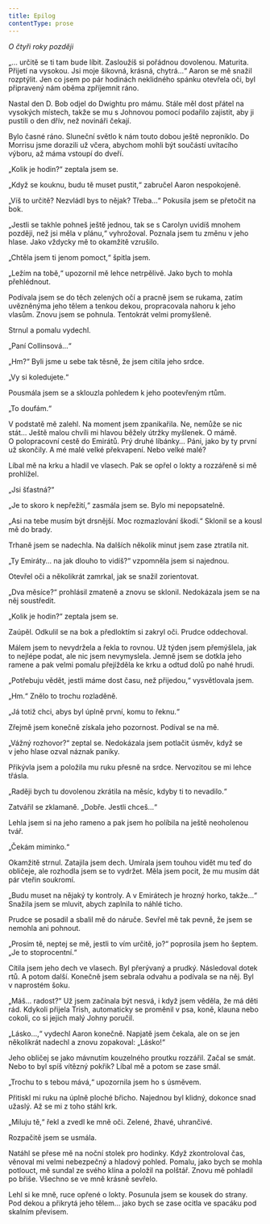 ```yaml
---
title: Epilog
contentType: prose
---
```


_O čtyři roky později_

  

„… určitě se ti tam bude líbit. Zasloužíš si pořádnou dovolenou. Maturita. Přijetí na vysokou. Jsi moje šikovná, krásná, chytrá…“ Aaron se mě snažil rozptýlit. Jen co jsem po pár hodinách neklidného spánku otevřela oči, byl připravený nám oběma zpříjemnit ráno.

Nastal den D. Bob odjel do Dwightu pro mámu. Stále měl dost přátel na vysokých místech, takže se mu s Johnovou pomocí podařilo zajistit, aby ji pustili o den dřív, než novináři čekají.

Bylo časné ráno. Sluneční světlo k nám touto dobou ještě neproniklo. Do Morrisu jsme dorazili už včera, abychom mohli být součástí uvítacího výboru, až máma vstoupí do dveří.

„Kolik je hodin?“ zeptala jsem se.

„Když se kouknu, budu tě muset pustit,“ zabručel Aaron nespokojeně.

„Víš to určitě? Nezvládl bys to nějak? Třeba…“ Pokusila jsem se přetočit na bok.

„Jestli se takhle pohneš ještě jednou, tak se s Carolyn uvidíš mnohem později, než jsi měla v plánu,“ vyhrožoval. Poznala jsem tu změnu v jeho hlase. Jako vždycky mě to okamžitě vzrušilo.

„Chtěla jsem ti jenom pomoct,“ špitla jsem.

„Ležím na tobě,“ upozornil mě lehce netrpělivě. Jako bych to mohla přehlédnout.

Podívala jsem se do těch zelených očí a pracně jsem se rukama, zatím uvězněnýma jeho tělem a tenkou dekou, propracovala nahoru k jeho vlasům. Znovu jsem se pohnula. Tentokrát velmi promyšleně.

Strnul a pomalu vydechl.

„Paní Collinsová…“

„Hm?“ Byli jsme u sebe tak těsně, že jsem cítila jeho srdce.

„Vy si koledujete.“

Pousmála jsem se a sklouzla pohledem k jeho pootevřeným rtům.

„To doufám.“

V podstatě mě zalehl. Na moment jsem zpanikařila. Ne, nemůže se nic stát… Ještě malou chvíli mi hlavou běžely útržky myšlenek. O mámě. O polopracovní cestě do Emirátů. Prý druhé líbánky… Páni, jako by ty první už skončily. A mé malé velké překvapení. Nebo velké malé?

Líbal mě na krku a hladil ve vlasech. Pak se opřel o lokty a rozzá­řeně si mě prohlížel.

„Jsi šťastná?“

„Je to skoro k nepřežití,“ zasmála jsem se. Bylo mi nepopsatelně.

„Asi na tebe musím být drsnější. Moc rozmazlování škodí.“ Sklonil se a kousl mě do brady.

Trhaně jsem se nadechla. Na dalších několik minut jsem zase ztratila nit.

„Ty Emiráty… na jak dlouho to vidíš?“ vzpomněla jsem si najednou.

Otevřel oči a několikrát zamrkal, jak se snažil zorientovat.

„Dva měsíce?“ prohlásil zmateně a znovu se sklonil. Nedokázala jsem se na něj soustředit.

„Kolik je hodin?“ zeptala jsem se.

Zaúpěl. Odkulil se na bok a předloktím si zakryl oči. Prudce od­dechoval.

Málem jsem to nevydržela a řekla to rovnou. Už týden jsem přemýšlela, jak to nejlépe podat, ale nic jsem nevymyslela. Jemně jsem se dotkla jeho ramene a pak velmi pomalu přejížděla ke krku a odtud dolů po nahé hrudi.

„Potřebuju vědět, jestli máme dost času, než přijedou,“ vysvětlovala jsem.

„Hm.“ Znělo to trochu rozladěně.

„Já totiž chci, abys byl úplně první, komu to řeknu.“

Zřejmě jsem konečně získala jeho pozornost. Podíval se na mě.

„Vážný rozhovor?“ zeptal se. Nedokázala jsem potlačit úsměv, když se v jeho hlase ozval náznak paniky.

Přikývla jsem a položila mu ruku přesně na srdce. Nervozitou se mi lehce třásla.

„Raději bych tu dovolenou zkrátila na měsíc, kdyby ti to nevadilo.“

Zatvářil se zklamaně. „Dobře. Jestli chceš…“

Lehla jsem si na jeho rameno a pak jsem ho políbila na ještě neoholenou tvář.

„Čekám miminko.“

Okamžitě strnul. Zatajila jsem dech. Umírala jsem touhou vidět mu teď do obličeje, ale rozhodla jsem se to vydržet. Měla jsem pocit, že mu musím dát pár vteřin soukromí.

„Budu muset na nějaký ty kontroly. A v Emirátech je hrozný horko, takže…“ Snažila jsem se mluvit, abych zaplnila to náhlé ticho.

Prudce se posadil a sbalil mě do náruče. Sevřel mě tak pevně, že jsem se nemohla ani pohnout.

„Prosím tě, neptej se mě, jestli to vím určitě, jo?“ poprosila jsem ho šeptem. „Je to stoprocentní.“

Cítila jsem jeho dech ve vlasech. Byl přerývaný a prudký. Následoval dotek rtů. A potom další. Konečně jsem sebrala odvahu a podívala se na něj. Byl v naprostém šoku.

„Máš… radost?“ Už jsem začínala být nesvá, i když jsem věděla, že má děti rád. Kdykoli přijela Trish, automaticky se proměnil v psa, koně, klauna nebo cokoli, co si jejich malý Johny poručil.

„Lásko…,“ vydechl Aaron konečně. Napjatě jsem čekala, ale on se jen několikrát nadechl a znovu zopakoval: „Lásko!“

Jeho obličej se jako mávnutím kouzelného proutku rozzářil. Začal se smát. Nebo to byl spíš vítězný pokřik? Líbal mě a potom se zase smál.

„Trochu to s tebou mává,“ upozornila jsem ho s úsměvem.

Přitiskl mi ruku na úplně ploché břicho. Najednou byl klidný, dokonce snad užaslý. Až se mi z toho stáhl krk.

„Miluju tě,“ řekl a zvedl ke mně oči. Zelené, žhavé, uhrančivé.

Rozpačitě jsem se usmála.

Natáhl se přese mě na noční stolek pro hodinky. Když zkontroloval čas, věnoval mi velmi nebezpečný a hladový pohled. Pomalu, jako bych se mohla potlouct, mě sundal ze svého klína a položil na polštář. Znovu mě pohladil po břiše. Všechno se ve mně krásně sevřelo.

Lehl si ke mně, ruce opřené o lokty. Posunula jsem se kousek do strany. Pod dekou a přikrytá jeho tělem… jako bych se zase ocitla ve spacáku pod skalním převisem.
